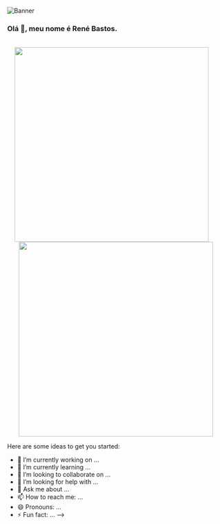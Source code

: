 

![Banner](banner3.gif)

### Olá 👋, meu nome é René Bastos.

<div style="display: inline_block" align="center"><br>
  <img align="center" alt="" width=450" src="https://github-readme-stats.vercel.app/api?username=rsbastos&show_icons=true&theme=dark">&nbsp;&nbsp;&nbsp;&nbsp;&nbsp;
  <img align="center" alt="" width="450" src="https://github-readme-streak-stats.herokuapp.com?user=rsbastos&theme=dark-smoky&date_format=j%20M%5B%20Y%5D">
</div>








Here are some ideas to get you started:

- 🔭 I’m currently working on ...
- 🌱 I’m currently learning ...
- 👯 I’m looking to collaborate on ...
- 🤔 I’m looking for help with ...
- 💬 Ask me about ...
- 📫 How to reach me: ...
- 😄 Pronouns: ...
- ⚡ Fun fact: ...
-->
